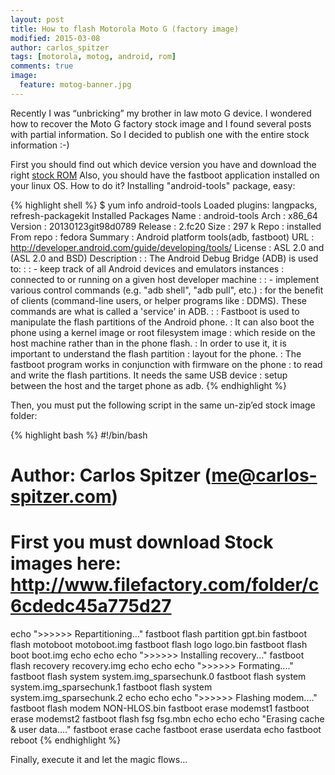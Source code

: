```yaml
---
layout: post
title: How to flash Motorola Moto G (factory image)
modified: 2015-03-08
author: carlos_spitzer
tags: [motorola, motog, android, rom]
comments: true
image:
  feature: motog-banner.jpg
---
```


Recently I was “unbricking” my brother in law moto G device.
I wondered how to recover the Moto G factory stock image and I found several posts with partial information. So I decided to publish one with the entire stock information :-)

First you should find out which device version you have and download the right <a href="http://www.filefactory.com/folder/c6cdedc45a775d27" target="_blank">stock ROM</a>
Also, you should have the fastboot application installed on your linux OS. How to do it? Installing "android-tools" package, easy:

{% highlight shell %}
$  yum info android-tools
Loaded plugins: langpacks, refresh-packagekit
Installed Packages
Name : android-tools
Arch : x86_64
Version : 20130123git98d0789
Release : 2.fc20
Size : 297 k
Repo : installed
From repo : fedora
Summary : Android platform tools(adb, fastboot)
URL : http://developer.android.com/guide/developing/tools/
License : ASL 2.0 and (ASL 2.0 and BSD)
Description :
: The Android Debug Bridge (ADB) is used to:
:
: - keep track of all Android devices and emulators instances
: connected to or running on a given host developer machine
:
: - implement various control commands (e.g. "adb shell", "adb pull", etc.)
: for the benefit of clients (command-line users, or helper programs like
: DDMS). These commands are what is called a 'service' in ADB.
:
: Fastboot is used to manipulate the flash partitions of the Android phone.
: It can also boot the phone using a kernel image or root filesystem image
: which reside on the host machine rather than in the phone flash.
: In order to use it, it is important to understand the flash partition
: layout for the phone.
: The fastboot program works in conjunction with firmware on the phone
: to read and write the flash partitions. It needs the same USB device
: setup between the host and the target phone as adb.
{% endhighlight %}

Then, you must put the following script in the same un-zip’ed stock image folder:

{% highlight bash %}
#!/bin/bash

# Author: Carlos Spitzer (me@carlos-spitzer.com)

# First you must download Stock images here: http://www.filefactory.com/folder/c6cdedc45a775d27
echo ">>>>>> Repartitioning..."
fastboot flash partition gpt.bin
fastboot flash motoboot motoboot.img
fastboot flash logo logo.bin
fastboot flash boot boot.img
echo
echo
echo ">>>>>> Installing recovery..."
fastboot flash recovery recovery.img
echo
echo
echo ">>>>>> Formating...."
fastboot flash system system.img_sparsechunk.0
fastboot flash system system.img_sparsechunk.1
fastboot flash system system.img_sparsechunk.2
echo
echo
echo ">>>>>> Flashing modem...."
fastboot flash modem NON-HLOS.bin
fastboot erase modemst1
fastboot erase modemst2
fastboot flash fsg fsg.mbn
echo
echo
echo "Erasing cache & user data...."
fastboot erase cache
fastboot erase userdata
echo
fastboot reboot
{% endhighlight %}

Finally, execute it and let the magic flows…
